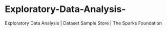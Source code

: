 # Exploratory-Data-Analysis-
Exploratory Data Analysis | Dataset Sample Store | The Sparks Foundation
